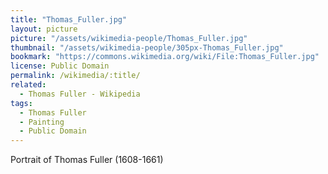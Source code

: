 ```yaml
---
title: "Thomas_Fuller.jpg"
layout: picture
picture: "/assets/wikimedia-people/Thomas_Fuller.jpg"
thumbnail: "/assets/wikimedia-people/305px-Thomas_Fuller.jpg"
bookmark: "https://commons.wikimedia.org/wiki/File:Thomas_Fuller.jpg"
license: Public Domain
permalink: /wikimedia/:title/
related:
  - Thomas Fuller - Wikipedia
tags:
  - Thomas Fuller
  - Painting
  - Public Domain
---
```

Portrait of Thomas Fuller (1608-1661)